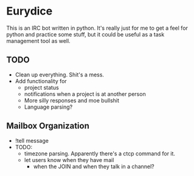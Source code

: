 # Eurydice

This is an IRC bot written in python. It's really just for me to get a feel for python and practice some stuff, but it could be useful as a task management tool as well.

## TODO

- Clean up everything. Shit's a mess.
- Add functionality for 
  - project status
  - notifications when a project is at another person
  - More silly responses and moe bullshit
  - Language parsing?

## Mailbox Organization

- !tell <user> message
- TODO:
    - timezone parsing. Apparently there's a ctcp command for it.
    - let users know when they have mail
        - when the JOIN and when they talk in a channel?
